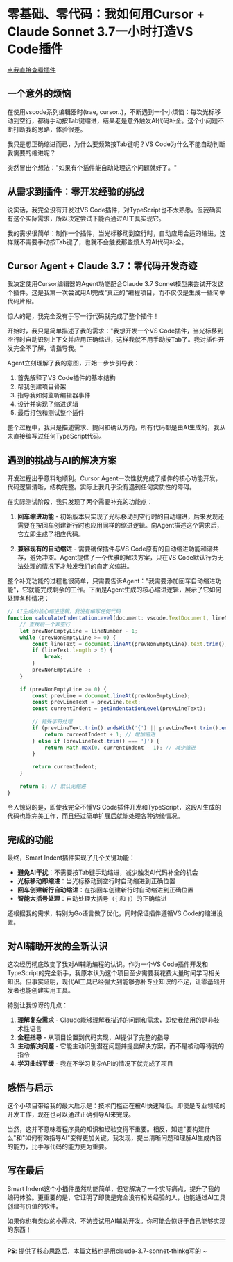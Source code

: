 # 零基础、零代码：我如何用Cursor + Claude Sonnet 3.7一小时打造VS Code插件

[点我直接查看插件](https://marketplace.visualstudio.com/items?itemName=fmnisme.smart-indent)

## 一个意外的烦恼

在使用vscode系列编辑器时(trae, cursor..)，不断遇到一个小烦恼：每次光标移动到空行，都得手动按Tab键缩进，结果老是意外触发AI代码补全。这个小问题不断打断我的思路，体验很差。

我只是想正确缩进而已，为什么要频繁按Tab键呢？VS Code为什么不能自动判断我需要的缩进呢？

突然冒出个想法："如果有个插件能自动处理这个问题就好了。"



## 从需求到插件：零开发经验的挑战

说实话，我完全没有开发过VS Code插件，对TypeScript也不太熟悉。但我确实有这个实际需求，所以决定尝试下能否通过AI工具实现它。

我的需求很简单：制作一个插件，当光标移动到空行时，自动应用合适的缩进，这样就不需要手动按Tab键了，也就不会触发那些烦人的AI代码补全。

## Cursor Agent + Claude 3.7：零代码开发奇迹

我决定使用Cursor编辑器的Agent功能配合Claude 3.7 Sonnet模型来尝试开发这个插件。这是我第一次尝试用AI完成"真正的"编程项目，而不仅仅是生成一些简单代码片段。

惊人的是，我完全没有手写一行代码就完成了整个插件！

开始时，我只是简单描述了我的需求："我想开发一个VS Code插件，当光标移到空行时自动识别上下文并应用正确缩进，这样我就不用手动按Tab了。我对插件开发完全不了解，请指导我。"

Agent立刻理解了我的意图，开始一步步引导我：
1. 首先解释了VS Code插件的基本结构
2. 帮我创建项目骨架
3. 指导我如何监听编辑器事件
4. 设计并实现了缩进逻辑
5. 最后打包和测试整个插件

整个过程中，我只是描述需求、提问和确认方向，所有代码都是由AI生成的，我从未直接编写过任何TypeScript代码。

## 遇到的挑战与AI的解决方案

开发过程出乎意料地顺利。Cursor Agent一次性就完成了插件的核心功能开发，代码逻辑清晰，结构完整。实际上我几乎没有遇到任何实质性的障碍。

在实际测试阶段，我只发现了两个需要补充的功能点：

1. **回车缩进功能** - 初始版本只实现了光标移动到空行时的自动缩进，后来发现还需要在按回车创建新行时也应用同样的缩进逻辑。向Agent描述这个需求后，它立即生成了相应代码。

2. **兼容现有的自动缩进** - 需要确保插件与VS Code原有的自动缩进功能和谐共存，避免冲突。Agent提供了一个优雅的解决方案，只在VS Code默认行为无法处理的情况下才触发我们的自定义缩进。

整个补充功能的过程也很简单，只需要告诉Agent："我需要添加回车自动缩进功能"，它就能完成剩余的工作。下面是Agent生成的核心缩进逻辑，展示了它如何处理各种情况：

```typescript
// AI生成的核心缩进逻辑，我没有编写任何代码
function calculateIndentationLevel(document: vscode.TextDocument, lineNumber: number): number {
    // 查找前一个非空行
    let prevNonEmptyLine = lineNumber - 1;
    while (prevNonEmptyLine >= 0) {
        const lineText = document.lineAt(prevNonEmptyLine).text.trim();
        if (lineText.length > 0) {
            break;
        }
        prevNonEmptyLine--;
    }
    
    if (prevNonEmptyLine >= 0) {
        const prevLine = document.lineAt(prevNonEmptyLine);
        const prevLineText = prevLine.text;
        const currentIndent = getIndentationLevel(prevLineText);
        
        // 特殊字符处理
        if (prevLineText.trim().endsWith('{') || prevLineText.trim().endsWith(':')) {
            return currentIndent + 1; // 增加缩进
        } else if (prevLineText.trim() === '}') {
            return Math.max(0, currentIndent - 1); // 减少缩进
        }
        
        return currentIndent;
    }
    
    return 0; // 默认无缩进
}
```

令人惊讶的是，即使我完全不懂VS Code插件开发和TypeScript，这段AI生成的代码也能完美工作，而且经过简单扩展后就能处理各种边缘情况。

## 完成的功能

最终，Smart Indent插件实现了几个关键功能：

- **避免AI干扰**：不需要按Tab键手动缩进，减少触发AI代码补全的机会
- **光标移动即缩进**：当光标移动到空行时自动缩进到正确位置
- **回车创建新行自动缩进**：在按回车创建新行时自动缩进到正确位置
- **智能大括号处理**：自动处理大括号（`{` 和 `}`）的正确缩进

还根据我的需求，特别为Go语言做了优化，同时保证插件遵循VS Code的缩进设置。

## 对AI辅助开发的全新认识

这次经历彻底改变了我对AI辅助编程的认识。作为一个VS Code插件开发和TypeScript的完全新手，我原本认为这个项目至少需要我花费大量时间学习相关知识。但事实证明，现代AI工具已经强大到能够弥补专业知识的不足，让零基础开发者也能创建实用工具。

特别让我惊讶的几点：

1. **理解复杂需求** - Claude能够理解我描述的问题和需求，即使我使用的是非技术性语言
2. **全程指导** - 从项目设置到代码实现，AI提供了完整的指导
3. **主动解决问题** - 它能主动识别潜在问题并提出解决方案，而不是被动等待我的指令
4. **学习曲线平缓** - 我在不学习复杂API的情况下就完成了项目

## 感悟与启示

这个小项目带给我的最大启示是：技术门槛正在被AI快速降低。即使是专业领域的开发工作，现在也可以通过正确引导AI来完成。

当然，这并不意味着程序员的知识和经验变得不重要。相反，知道"要构建什么"和"如何有效指导AI"变得更加关键。我发现，提出清晰问题和理解AI生成内容的能力，比手写代码的能力更为重要。

## 写在最后

Smart Indent这个小插件虽然功能简单，但它解决了一个实际痛点，提升了我的编码体验。更重要的是，它证明了即使是完全没有相关经验的人，也能通过AI工具创建有价值的软件。

如果你也有类似的小需求，不妨尝试用AI辅助开发。你可能会惊讶于自己能够实现的东西！

---

**PS**: 提供了核心思路后，本篇文档也是用claude-3.7-sonnet-thinkg写的 ~